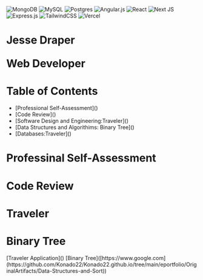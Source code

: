 ![MongoDB](https://img.shields.io/badge/MongoDB-%234ea94b.svg?style=for-the-badge&logo=mongodb&logoColor=white)
![MySQL](https://img.shields.io/badge/mysql-4479A1.svg?style=for-the-badge&logo=mysql&logoColor=white)
![Postgres](https://img.shields.io/badge/postgres-%23316192.svg?style=for-the-badge&logo=postgresql&logoColor=white)
![Angular.js](https://img.shields.io/badge/angular.js-%23E23237.svg?style=for-the-badge&logo=angularjs&logoColor=white)
	![React](https://img.shields.io/badge/react-%2320232a.svg?style=for-the-badge&logo=react&logoColor=%2361DAFB)
	![Next JS](https://img.shields.io/badge/Next-black?style=for-the-badge&logo=next.js&logoColor=white)
![Express.js](https://img.shields.io/badge/express.js-%23404d59.svg?style=for-the-badge&logo=express&logoColor=%2361DAFB)
![TailwindCSS](https://img.shields.io/badge/tailwindcss-%2338B2AC.svg?style=for-the-badge&logo=tailwind-css&logoColor=white)
![Vercel](https://img.shields.io/badge/vercel-%23000000.svg?style=for-the-badge&logo=vercel&logoColor=white)
<h1>Jesse Draper

Web Developer <h1/>

<h1>Table of Contents</h1>
<ul>
	<li> [Professional Self-Assessment]()</li>
	<li> [Code Review]()</li>
	<li> [Software Design and Engineering:Traveler]()</li>
	<li>[Data Structures and Algorithims: Binary Tree]()</li>
	<li>[Databases:Traveler]()</li>
</ul>
<h1>Professinal Self-Assessment</h1>
<h1>Code Review</h1>
<h1>Traveler</h1>
<h1>Binary Tree</h1>
[Traveler Application]()
[Binary Tree]([https://www.google.com](https://github.com/Konado22/Konado22.github.io/tree/main/eportfolio/OriginalArtifacts/Data-Structures-and-Sort))
